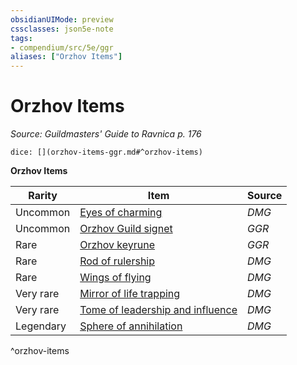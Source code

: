 ```yaml
---
obsidianUIMode: preview
cssclasses: json5e-note
tags:
- compendium/src/5e/ggr
aliases: ["Orzhov Items"]
---
```

# Orzhov Items
*Source: Guildmasters' Guide to Ravnica p. 176* 

`dice: [](orzhov-items-ggr.md#^orzhov-items)`

**Orzhov Items**

| Rarity | Item | Source |
|--------|------|--------|
| Uncommon | [Eyes of charming](z_compendium/items/eyes-of-charming.md) | *DMG* |
| Uncommon | [Orzhov Guild signet](z_compendium/items/orzhov-guild-signet-ggr.md) | *GGR* |
| Rare | [Orzhov keyrune](z_compendium/items/orzhov-keyrune-ggr.md) | *GGR* |
| Rare | [Rod of rulership](z_compendium/items/rod-of-rulership.md) | *DMG* |
| Rare | [Wings of flying](z_compendium/items/wings-of-flying.md) | *DMG* |
| Very rare | [Mirror of life trapping](z_compendium/items/mirror-of-life-trapping.md) | *DMG* |
| Very rare | [Tome of leadership and influence](z_compendium/items/tome-of-leadership-and-influence.md) | *DMG* |
| Legendary | [Sphere of annihilation](z_compendium/items/sphere-of-annihilation.md) | *DMG* |
^orzhov-items